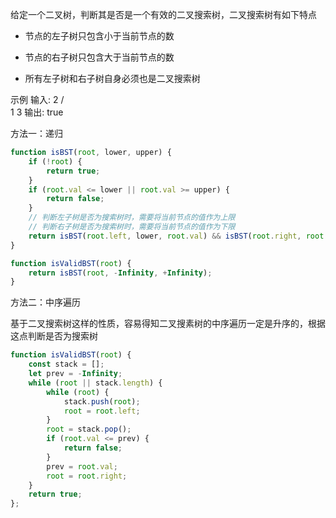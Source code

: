 给定一个二叉树，判断其是否是一个有效的二叉搜索树，二叉搜索树有如下特点

- 节点的左子树只包含小于当前节点的数

- 节点的右子树只包含大于当前节点的数

- 所有左子树和右子树自身必须也是二叉搜索树

示例
输入:
    2
   / \
  1   3
输出: true

方法一：递归

```js
function isBST(root, lower, upper) {
    if (!root) {
        return true;
    }
    if (root.val <= lower || root.val >= upper) {
        return false;
    }
    // 判断左子树是否为搜索树时，需要将当前节点的值作为上限
    // 判断右子树是否为搜索树时，需要将当前节点的值作为下限
    return isBST(root.left, lower, root.val) && isBST(root.right, root.val, upper);
}

function isValidBST(root) {
    return isBST(root, -Infinity, +Infinity);
}
```

方法二：中序遍历

基于二叉搜索树这样的性质，容易得知二叉搜素树的中序遍历一定是升序的，根据这点判断是否为搜索树

```js
function isValidBST(root) {
    const stack = [];
    let prev = -Infinity;
    while (root || stack.length) {
        while (root) {
            stack.push(root);
            root = root.left;
        }
        root = stack.pop();
        if (root.val <= prev) {
            return false;
        }
        prev = root.val;
        root = root.right;
    }
    return true;
};
```